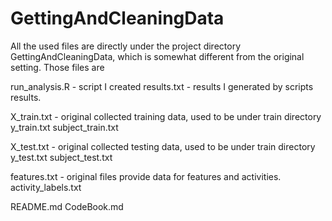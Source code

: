 # GettingAndCleaningData

All the used files are directly under the project directory GettingAndCleaningData, which is somewhat different from the original setting.  Those files are


run_analysis.R  - script I created
results.txt  - results I generated by scripts results.
 
X_train.txt    - original collected training data, used to be under train directory
y_train.txt
subject_train.txt
    
X_test.txt     - original collected testing data,  used to be under train directory    
y_test.txt
subject_test.txt   

features.txt   - original files provide data for features and activities. 
activity_labels.txt 

README.md 
CodeBook.md   